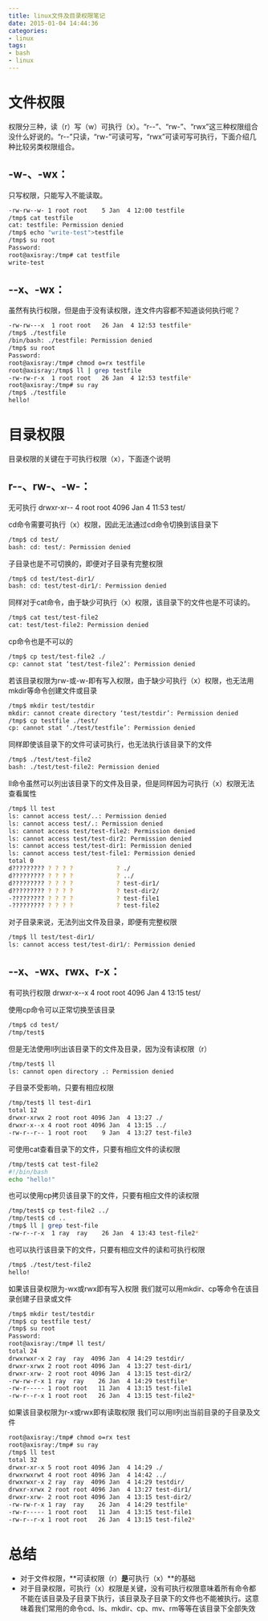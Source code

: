 ```yaml
---
title: linux文件及目录权限笔记
date: 2015-01-04 14:44:36
categories:
- linux
tags:
- bash
- linux
---
```

# 文件权限
权限分三种，读（r）写（w）可执行（x）。“r--”、“rw-”、“rwx”这三种权限组合没什么好说的。“r--”只读，“rw-”可读可写，“rwx”可读可写可执行，下面介绍几种比较另类权限组合。
<!-- more -->
## __-w-、-wx：__
只写权限，只能写入不能读取。
```bash
-rw-rw--w- 1 root root    5 Jan  4 12:00 testfile
/tmp$ cat testfile
cat: testfile: Permission denied
/tmp$ echo "write-test">testfile
/tmp$ su root
Password: 
root@axisray:/tmp# cat testfile 
write-test
```

## __--x、-wx：__
虽然有执行权限，但是由于没有读权限，连文件内容都不知道谈何执行呢？
```bash
-rw-rw---x  1 root root   26 Jan  4 12:53 testfile*
/tmp$ ./testfile 
/bin/bash: ./testfile: Permission denied
/tmp$ su root
Password: 
root@axisray:/tmp# chmod o=rx testfile
root@axisray:/tmp$ ll | grep testfile
-rw-rw-r-x  1 root root   26 Jan  4 12:53 testfile*
root@axisray:/tmp# su ray
/tmp$ ./testfile 
hello!
```

# 目录权限
目录权限的关键在于可执行权限（x），下面逐个说明

## r--、rw-、-w-：
无可执行
drwxr-xr-- 4 root root 4096 Jan  4 11:53 test/

cd命令需要可执行（x）权限，因此无法通过cd命令切换到该目录下
```bash
/tmp$ cd test/
bash: cd: test/: Permission denied
```

子目录也是不可切换的，即便对子目录有完整权限
```bash
/tmp$ cd test/test-dir1/
bash: cd: test/test-dir1/: Permission denied
```

同样对于cat命令，由于缺少可执行（x）权限，该目录下的文件也是不可读的。
```bash
/tmp$ cat test/test-file2
cat: test/test-file2: Permission denied
```

cp命令也是不可以的
```bash
/tmp$ cp test/test-file2 ./
cp: cannot stat ‘test/test-file2’: Permission denied
```

若该目录权限为rw-或-w-即有写入权限，由于缺少可执行（x）权限，也无法用mkdir等命令创建文件或目录
```bash
/tmp$ mkdir test/testdir
mkdir: cannot create directory ‘test/testdir’: Permission denied
/tmp$ cp testfile ./test/
cp: cannot stat ‘./test/testfile’: Permission denied
```
同样即使该目录下的文件可读可执行，也无法执行该目录下的文件
```bash
/tmp$ ./test/test-file2
bash: ./test/test-file2: Permission denied
```

ll命令虽然可以列出该目录下的文件及目录，但是同样因为可执行（x）权限无法查看属性
```bash
/tmp$ ll test
ls: cannot access test/..: Permission denied
ls: cannot access test/.: Permission denied
ls: cannot access test/test-file2: Permission denied
ls: cannot access test/test-dir2: Permission denied
ls: cannot access test/test-dir1: Permission denied
ls: cannot access test/test-file1: Permission denied
total 0
d????????? ? ? ? ?            ? ./
d????????? ? ? ? ?            ? ../
d????????? ? ? ? ?            ? test-dir1/
d????????? ? ? ? ?            ? test-dir2/
-????????? ? ? ? ?            ? test-file1
-????????? ? ? ? ?            ? test-file2
```

对子目录来说，无法列出文件及目录，即便有完整权限
```bash
/tmp$ ll test/test-dir1/
ls: cannot access test/test-dir1/: Permission denied
```

## --x、-wx、rwx、r-x：
有可执行权限
drwxr-x--x  4 root root 4096 Jan  4 13:15 test/

使用cp命令可以正常切换至该目录
```bash
/tmp$ cd test/
/tmp/test$ 
```

但是无法使用ll列出该目录下的文件及目录，因为没有读权限（r）
```bash
/tmp/test$ ll
ls: cannot open directory .: Permission denied
```

子目录不受影响，只要有相应权限
```bash
/tmp/test$ ll test-dir1
total 12
drwxr-xrwx 2 root root 4096 Jan  4 13:27 ./
drwxr-x--x 4 root root 4096 Jan  4 13:15 ../
-rw-r--r-- 1 root root    9 Jan  4 13:27 test-file3
```

可使用cat查看目录下的文件，只要有相应文件的读权限
```bash
/tmp/test$ cat test-file2
#!/bin/bash
echo "hello!"
```

也可以使用cp拷贝该目录下的文件，只要有相应文件的读权限
```bash
/tmp/test$ cp test-file2 ../
/tmp/test$ cd ..
/tmp$ ll | grep test-file
-rw-r--r-x  1 ray  ray    26 Jan  4 13:43 test-file2*
```

也可以执行该目录下的文件，只要有相应文件的读和可执行权限
```bash
/tmp$ ./test/test-file2
hello!
```

如果该目录权限为-wx或rwx即有写入权限
我们就可以用mkdir、cp等命令在该目录创建子目录或文件
```bash
/tmp$ mkdir test/testdir
/tmp$ cp testfile test/
/tmp$ su root
Password: 
root@axisray:/tmp# ll test/
total 24
drwxrwxr-x 2 ray  ray  4096 Jan  4 14:29 testdir/
drwxr-xrwx 2 root root 4096 Jan  4 13:27 test-dir1/
drwxr-xrw- 2 root root 4096 Jan  4 13:15 test-dir2/
-rw-rw-r-x 1 ray  ray    26 Jan  4 14:29 testfile*
-rw-r----- 1 root root   11 Jan  4 13:15 test-file1
-rw-r--r-x 1 root root   26 Jan  4 13:15 test-file2*
```

如果该目录权限为r-x或rwx即有读取权限
我们可以用ll列出当前目录的子目录及文件
```bash
root@axisray:/tmp# chmod o=rx test
root@axisray:/tmp# su ray
/tmp$ ll test
total 32
drwxr-xr-x 5 root root 4096 Jan  4 14:29 ./
drwxrwxrwt 4 root root 4096 Jan  4 14:42 ../
drwxrwxr-x 2 ray  ray  4096 Jan  4 14:29 testdir/
drwxr-xrwx 2 root root 4096 Jan  4 13:27 test-dir1/
drwxr-xrw- 2 root root 4096 Jan  4 13:15 test-dir2/
-rw-rw-r-x 1 ray  ray    26 Jan  4 14:29 testfile*
-rw-r----- 1 root root   11 Jan  4 13:15 test-file1
-rw-r--r-x 1 root root   26 Jan  4 13:15 test-file2*
```

# 总结
* 对于文件权限，**可读权限（r）**是**可执行（x）**的基础
* 对于目录权限，可执行（x）权限是关键，没有可执行权限意味着所有命令都不能在该目录及子目录下执行，该目录及子目录下的文件也不能被执行。这意味着我们常用的命令cd、ls、mkdir、cp、mv、rm等等在该目录下全部失效
